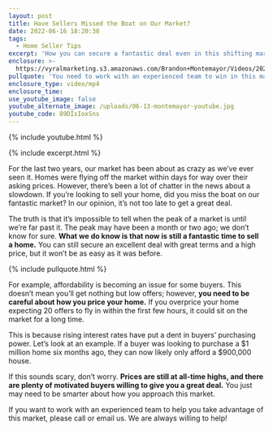 ```yaml
---
layout: post
title: Have Sellers Missed the Boat on Our Market?
date: 2022-06-16 18:20:38
tags:
  - Home Seller Tips
excerpt: 'How you can secure a fantastic deal even in this shifting market. '
enclosure: >-
  https://vyralmarketing.s3.amazonaws.com/Brandon+Montemayor/Videos/2022/Have+Sellers+Missed+the+Boat+on+Our+Market_.mp4
pullquote: 'You need to work with an experienced team to win in this market. '
enclosure_type: video/mp4
enclosure_time:
use_youtube_image: false
youtube_alternate_image: /uploads/06-13-montemayor-youtube.jpg
youtube_code: 89DIsIoxSns
---
```

{% include youtube.html %}

{% include excerpt.html %}

For the last two years, our market has been about as crazy as we’ve ever seen it. Homes were flying off the market within days for way over their asking prices. However, there’s been a lot of chatter in the news about a slowdown. If you’re looking to sell your home, did you miss the boat on our fantastic market? In our opinion, it’s not too late to get a great deal.

The truth is that it’s impossible to tell when the peak of a market is until we’re far past it. The peak may have been a month or two ago; we don’t know for sure. **What we do know is that now is still a fantastic time to sell a home.** You can still secure an excellent deal with great terms and a high price, but it won’t be as easy as it was before.

{% include pullquote.html %}

For example, affordability is becoming an issue for some buyers. This doesn’t mean you’ll get nothing but low offers; however, **you need to be careful about how you price your home.** If you overprice your home expecting 20 offers to fly in within the first few hours, it could sit on the market for a long time.

This is because rising interest rates have put a dent in buyers’ purchasing power. Let’s look at an example. If a buyer was looking to purchase a $1 million home six months ago, they can now likely only afford a $900,000 house.

If this sounds scary, don’t worry. **Prices are still at all-time highs, and there are plenty of motivated buyers willing to give you a great deal.** You just may need to be smarter about how you approach this market.

If you want to work with an experienced team to help you take advantage of this market, please call or email us. We are always willing to help\!
